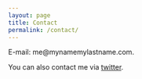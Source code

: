```yaml
---
layout: page
title: Contact
permalink: /contact/
---
```


<p>E-mail: me@mynamemylastname.com.</p>
<p>You can also contact me via <a href="https://twitter.com/tevfikyucek">twitter</a>.</p>
